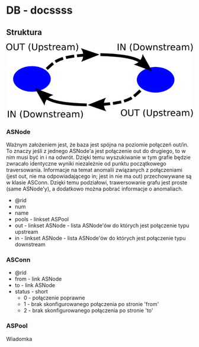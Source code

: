 # DB - docssss

## Struktura

![Nodes connections](asvis_nodes.png)

### ASNode

Ważnym założeniem jest, że baza jest spójna na poziomie połączeń out/in. To znaczy jeśli z jednego ASNode'a jest połączenie out do drugiego, to w nim musi być in i na odwrót.
Dzięki temu wyszukiwanie w tym grafie będzie zwracało identyczne wyniki niezależnie od punktu początkowego traversowania.
Informacje na temat anomalii związanych z połączeniami (jest out, nie ma odpowiadającego in; jest in nie ma out) przechowywane są w klasie ASConn.
Dzięki temu podziałowi, trawersowanie grafu jest proste (same ASNode'y), a dodatkowo można pobrać informacje o anomaliach.

* @rid
* num
* name
* pools - linkset ASPool
* out - linkset ASNode - lista ASNode'ów do których jest połączenie typu upstream
* in - linkset ASNode - lista ASNode'ów do których jest połączenie typu downstream

### ASConn

* @rid
* from - link ASNode
* to - link ASNode
* status - short
    * 0 - połączenie poprawne
	* 1 - brak skonfigurowanego połączenia po stronie 'from'
	* 2 - brak skonfigurowanego połączenia po stronie 'to'

### ASPool

Wiadomka
